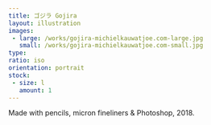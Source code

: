 ```yaml
---
title: ゴジラ Gojira
layout: illustration
images:
 - large: /works/gojira-michielkauwatjoe.com-large.jpg
   small: /works/gojira-michielkauwatjoe.com-small.jpg
type: 
ratio: iso
orientation: portrait
stock:
 - size: l 
   amount: 1
---
```


Made with pencils, micron fineliners & Photoshop, 2018.
